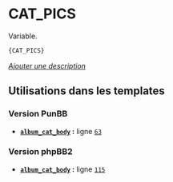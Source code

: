 # CAT_PICS


Variable.

```html
{CAT_PICS}
```

[*Ajouter une description*](https://fa-tvars.appspot.com/var/CAT_PICS)

## Utilisations dans les templates

### Version PunBB
* __[`album_cat_body`](../tpl/var/punbb/album_cat_body.md#readme) :__ ligne [`63`](../tpl/src/punbb/album_cat_body.tpl#L63)

### Version phpBB2
* __[`album_cat_body`](../tpl/var/subsilver/album_cat_body.md#readme) :__ ligne [`115`](../tpl/src/subsilver/album_cat_body.tpl#L115)